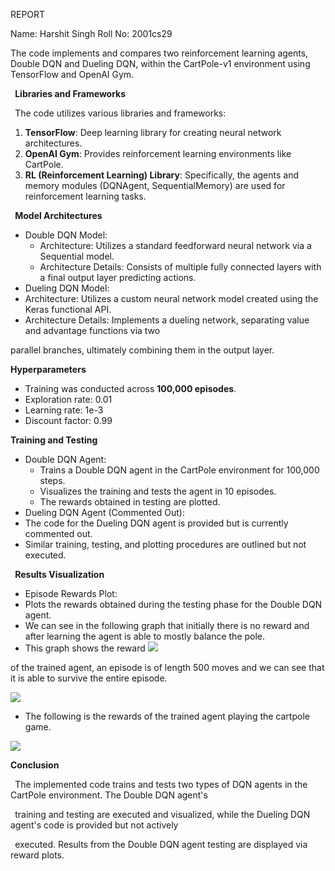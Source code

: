 REPORT

Name: Harshit Singh Roll No: 2001cs29

The code implements and compares two reinforcement learning agents, Double DQN and Dueling DQN, within the CartPole-v1 environment using TensorFlow and OpenAI Gym.

` `**Libraries and Frameworks**

` `The code utilizes various libraries and frameworks:

1. **TensorFlow**: Deep learning library for creating neural network architectures.
1. **OpenAI Gym**: Provides reinforcement learning environments like CartPole.
1. **RL (Reinforcement Learning) Library**: Specifically, the agents and memory modules (DQNAgent, SequentialMemory) are used for reinforcement learning tasks.

` `**Model Architectures**

- Double DQN Model:
  - Architecture: Utilizes a standard feedforward neural network via a Sequential model.
  - Architecture Details: Consists of multiple fully connected layers with a final output layer predicting actions.
- Dueling DQN Model:
- Architecture: Utilizes a custom neural network model created using the Keras functional API.
- Architecture Details: Implements a dueling network, separating value and advantage functions via two

parallel branches, ultimately combining them in the output layer.

**Hyperparameters**

- Training was conducted across **100,000 episodes**.
- Exploration rate: 0.01
- Learning rate: 1e-3
- Discount factor: 0.99

**Training and Testing**

- Double DQN Agent:
  - Trains a Double DQN agent in the CartPole environment for 100,000 steps.
  - Visualizes the training and tests the agent in 10 episodes.
  - The rewards obtained in testing are plotted.
- Dueling DQN Agent (Commented Out):
- The code for the Dueling DQN agent is provided but is currently commented out.
- Similar training, testing, and plotting procedures are outlined but not executed.

` `**Results Visualization**

- Episode Rewards Plot:
- Plots the rewards obtained during the testing phase for the Double DQN agent.
- We can see in the following graph that initially there is no reward and after learning the agent is able to mostly balance the pole.
- This graph shows the reward ![](Aspose.Words.47452976-deaf-4627-bd2f-3c540ccb96d0.001.jpeg)

of the trained agent, an episode is of length 500 moves and we can see that it is able to survive the entire episode.

![](Aspose.Words.47452976-deaf-4627-bd2f-3c540ccb96d0.002.jpeg)

- The following is the rewards of the trained agent playing the cartpole game.

![](Aspose.Words.47452976-deaf-4627-bd2f-3c540ccb96d0.003.png)

**Conclusion**

` `The implemented code trains and tests two types of DQN agents in the CartPole environment. The Double DQN agent's

` `training and testing are executed and visualized, while the Dueling DQN agent's code is provided but not actively

` `executed. Results from the Double DQN agent testing are displayed via reward plots.
